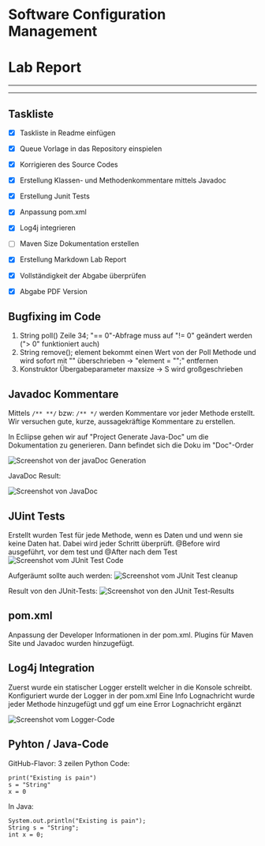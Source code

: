# Software Configuration Management #

# Lab Report #

--------------------------


-----------------------
## Taskliste ##
- [X] Taskliste in Readme einfügen
- [X] Queue Vorlage in das Repository einspielen
- [X] Korrigieren des Source Codes
- [X] Erstellung Klassen- und Methodenkommentare mittels Javadoc
- [X] Erstellung Junit Tests
- [X] Anpassung pom.xml
- [X] Log4j integrieren
- [ ] Maven Size Dokumentation erstellen
- [X] Erstellung Markdown Lab Report
- [X] Vollständigkeit der Abgabe überprüfen
- [X] Abgabe PDF Version


## Bugfixing im Code ##
 
1. String poll() Zeile 34; "== 0"-Abfrage muss auf "!= 0" geändert werden ("> 0" funktioniert auch)
2. String remove(); element bekommt einen Wert von der Poll Methode und wird sofort mit "" überschrieben -> "element = "";" entfernen
3. Konstruktor Übergabeparameter maxsize -> S wird großgeschrieben


## Javadoc Kommentare ##
Mittels ``/** **/`` bzw: ``/** */`` werden Kommentare vor jeder Methode erstellt.
Wir versuchen gute, kurze, aussagekräftige Kommentare zu erstellen.

In Ecliipse gehen wir auf "Project Generate Java-Doc" um die Dokumentation zu generieren.
Dann befindet sich die Doku im "Doc"-Order

![Screenshot von der javaDoc Generation](./media/javadoc_generation.jpg)

JavaDoc Result:

![Screenshot von JavaDoc](./media/javadoc.jpg)

## JUint Tests ##
Erstellt wurden Test für jede Methode, wenn es Daten und und wenn sie keine Daten hat.
Dabei wird jeder Schritt überprüft.
@Before wird ausgeführt, vor dem test und @After nach dem Test
![Screenshot vom JUnit Test Code](./media/unit_test_code.jpg)

Aufgeräumt sollte auch werden:
![Screenshot vom JUnit Test cleanup](./media/unit_test_code_cleanup.jpg)

Result von den JUnit-Tests:
![Screenshot von den JUnit Test-Results](./media/unit_tests.jpg)


## pom.xml ##
Anpassung der Developer Informationen in der pom.xml. 
Plugins für Maven Site und Javadoc wurden hinzugefügt.

## Log4j Integration ##
Zuerst wurde ein statischer Logger erstellt welcher in die Konsole schreibt. 
Konfiguriert wurde der Logger in der pom.xml
Eine Info Lognachricht wurde jeder Methode hinzugefügt und ggf um eine Error Lognachricht ergänzt

![Screenshot vom Logger-Code](./media/logger.jpg)

## Pyhton / Java-Code ##
GitHub-Flavor: 3 zeilen Python Code:
```
print("Existing is pain")
s = "String"
x = 0
```

In Java:
```
System.out.println("Existing is pain");
String s = "String";
int x = 0;
```


